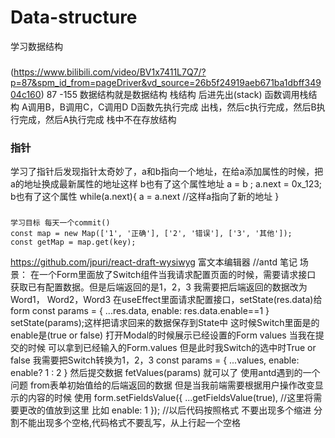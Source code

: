 # Data-structure
学习数据结构
  ###
  (https://www.bilibili.com/video/BV1x7411L7Q7/?p=87&spm_id_from=pageDriver&vd_source=26b5f24919aeb671ba1dbff34904c160) 87 -155
    数据结构就是数据结构
      栈结构 后进先出(stack)  函数调用栈结构 A调用B，B调用C，C调用D  D函数先执行完成 出栈，然后c执行完成，然后B执行完成，然后A执行完成  栈中不在存放结构  
  ### 指针
  学习了指针后发现指针太奇妙了，a和b指向一个地址，在给a添加属性的时候，把a的地址换成最新属性的地址这样 b也有了这个属性地址 
      a = b ;
      a.next = 0x_123;
      b也有了这个属性
      while(a.next){
        a = a.next
        //这样a指向了新的地址
      }
  ###
    学习目标 每天一个commit() 
    const map = new Map(['1', '正确'], ['2', '错误'], ['3', '其他']);
    const getMap = map.get(key);

https://github.com/jpuri/react-draft-wysiwyg 富文本编辑器
//antd 笔记
场景： 在一个Form里面放了Switch组件当我请求配置页面的时候，需要请求接口 获取已有配置数据。但是后端返回的是1，2，3 我需要把后端返回的数据改为Word1， Word2，Word3
在useEffect里面请求配置接口，setState(res.data)给form 
const params = {
  ...res.data,
  enable: res.data.enable==1
}
setState(params);这样把请求回来的数据保存到State中
这时候Switch里面是的enable是(true or false) 
打开Modal的时候展示已经设置的Form values 
当我在提交的时候 可以拿到已经输入的Form.values 但是此时我Switch的选中时True or false
我需要把Switch转换为1，2，3
const params = {
  ...values,
  enable: enable? 1 : 2
}
然后提交数据
fetValues(params) 就可以了
 使用antd遇到的一个问题 from表单初始值给的后端返回的数据 但是当我前端需要根据用户操作改变显示的内容的时候 使用
 form.setFieldsValue({
    ...getFieldsValue(true),
    //这里将需要更改的值放到这里
    比如
    enable: 1
 });
 //以后代码按照格式 不要出现多个缩进 分割不能出现多个空格,代码格式不要乱写，从上行起一个空格

